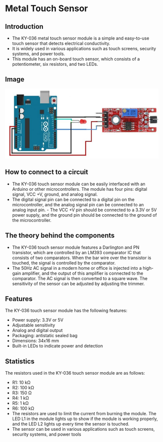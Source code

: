 # Metal Touch Sensor

## Introduction

- The KY-036 metal touch sensor module is a simple and easy-to-use touch sensor that detects electrical conductivity.
- It is widely used in various applications such as touch screens, security systems, and power tools.
- This module has an on-board touch sensor, which consists of a potentiometer, six resistors, and two LEDs.

## Image

![IMG](IMG/IMG.jpg)

## How to connect to a circuit

- The KY-036 touch sensor module can be easily interfaced with an Arduino or other microcontrollers. The module has four pins: digital signal, VCC +V, ground, and analog signal.
- The digital signal pin can be connected to a digital pin on the microcontroller, and the analog signal pin can be connected to an analog input pin.  - The VCC +V pin should be connected to a 3.3V or 5V power supply, and the ground pin should be connected to the ground of the microcontroller.

## The theory behind the components

- The KY-036 touch sensor module features a Darlington and PN transistor, which are controlled by an LM393 comparator IC that consists of two comparators. When the bar wire over the transistor is touched, the signal is controlled by the comparator.
- The 50Hz AC signal in a modern home or office is  injected into a high-gain amplifier, and the output of this amplifier is connected to the comparator. The AC signal is then converted to a square wave. The sensitivity of the sensor can be adjusted by adjusting the trimmer.

## Features

The KY-036 touch sensor module has the following features:

- Power supply: 3.3V or 5V
- Adjustable sensitivity
- Analog and digital output
- Packaging: antistatic sealed bag
- Dimensions: 34x16 mm
- Built-in LEDs to indicate power and detection

## Statistics

The resistors used in the KY-036 touch sensor module are as follows:

- R1: 10 kΩ
- R2: 100 kΩ
- R3: 150 Ω
- R4: 1 kΩ
- R5: 1 kΩ
- R6: 100 kΩ
- The resistors are used to limit the current from burning the module. The LED L1 in the module lights up to show if the module is working properly, and the LED L2 lights up every time the sensor is touched. 
- The sensor can be used in various applications such as touch screens, security systems, and power tools